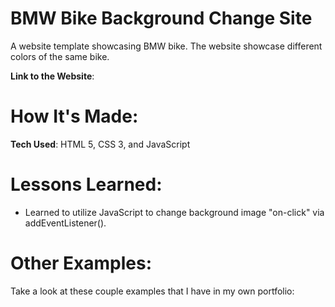 # BMW Bike Background Change Site

A website template showcasing BMW bike. The website showcase different colors of the same bike. 

**Link to the Website**: 

# How It's Made: 

**Tech Used**: HTML 5, CSS 3, and JavaScript

# Lessons Learned:

- Learned to utilize JavaScript to change background image "on-click" via addEventListener().

# Other Examples: 

Take a look at these couple examples that I have in my own portfolio:
